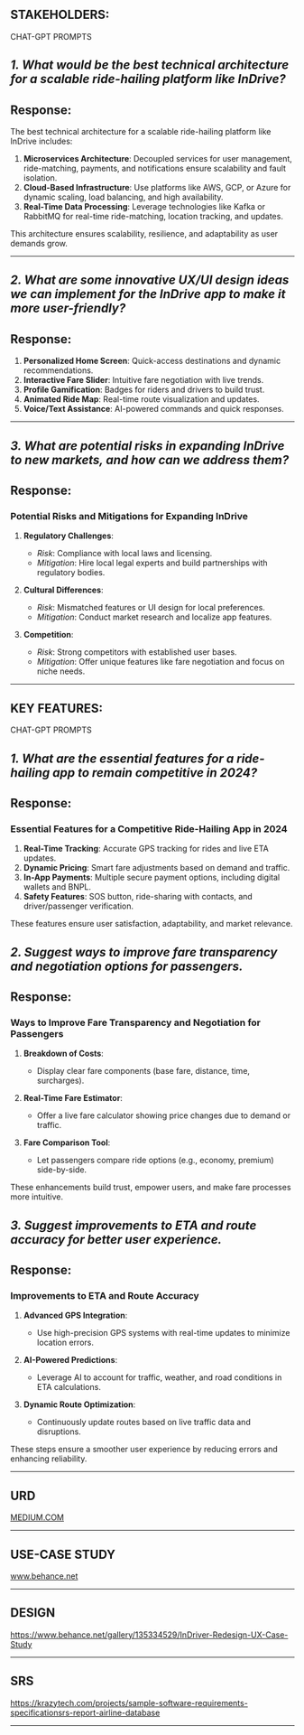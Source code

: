 
STAKEHOLDERS:
---
CHAT-GPT PROMPTS

 *1. What would be the best technical architecture for a scalable ride-hailing platform like InDrive?*  
 ---
 Response:
 ---
 
 The best technical architecture for a scalable ride-hailing platform like InDrive includes:  

1. **Microservices Architecture**: Decoupled services for user management, ride-matching, payments, and notifications ensure scalability and fault isolation.  
2. **Cloud-Based Infrastructure**: Use platforms like AWS, GCP, or Azure for dynamic scaling, load balancing, and high availability.  
3. **Real-Time Data Processing**: Leverage technologies like Kafka or RabbitMQ for real-time ride-matching, location tracking, and updates.  

This architecture ensures scalability, resilience, and adaptability as user demands grow.

---


 *2. What are some innovative UX/UI design ideas we can implement for the InDrive app to make it more user-friendly?*  
 ---
 Response:
 ---

 1. **Personalized Home Screen**: Quick-access destinations and dynamic recommendations.  
2. **Interactive Fare Slider**: Intuitive fare negotiation with live trends.  
3. **Profile Gamification**: Badges for riders and drivers to build trust.  
4. **Animated Ride Map**: Real-time route visualization and updates.  
5. **Voice/Text Assistance**: AI-powered commands and quick responses.

---
 
 *3. What are potential risks in expanding InDrive to new markets, and how can we address them?* 
 ---
 Response:
---

### **Potential Risks and Mitigations for Expanding InDrive**  

1. **Regulatory Challenges**:  
   - *Risk*: Compliance with local laws and licensing.  
   - *Mitigation*: Hire local legal experts and build partnerships with regulatory bodies.  

2. **Cultural Differences**:  
   - *Risk*: Mismatched features or UI design for local preferences.  
   - *Mitigation*: Conduct market research and localize app features.  

3. **Competition**:  
   - *Risk*: Strong competitors with established user bases.  
   - *Mitigation*: Offer unique features like fare negotiation and focus on niche needs.   



---
KEY FEATURES:
---
CHAT-GPT PROMPTS

 *1. What are the essential features for a ride-hailing app to remain competitive in 2024?* 
 ---
  Response:
---

### **Essential Features for a Competitive Ride-Hailing App in 2024**  

1. **Real-Time Tracking**: Accurate GPS tracking for rides and live ETA updates.  
2. **Dynamic Pricing**: Smart fare adjustments based on demand and traffic.  
3. **In-App Payments**: Multiple secure payment options, including digital wallets and BNPL.  
4. **Safety Features**: SOS button, ride-sharing with contacts, and driver/passenger verification.  

These features ensure user satisfaction, adaptability, and market relevance.

 *2. Suggest ways to improve fare transparency and negotiation options for passengers.*  
  ---
  Response:
---

### **Ways to Improve Fare Transparency and Negotiation for Passengers**  

1. **Breakdown of Costs**:  
   - Display clear fare components (base fare, distance, time, surcharges).  

2. **Real-Time Fare Estimator**:  
   - Offer a live fare calculator showing price changes due to demand or traffic.  

3. **Fare Comparison Tool**:  
   - Let passengers compare ride options (e.g., economy, premium) side-by-side.   

These enhancements build trust, empower users, and make fare processes more intuitive.

*3. Suggest improvements to ETA and route accuracy for better user experience.*  
 ---
 Response:
---

### **Improvements to ETA and Route Accuracy**  

1. **Advanced GPS Integration**:  
   - Use high-precision GPS systems with real-time updates to minimize location errors.  

2. **AI-Powered Predictions**:  
   - Leverage AI to account for traffic, weather, and road conditions in ETA calculations.  

3. **Dynamic Route Optimization**:  
   - Continuously update routes based on live traffic data and disruptions.  

These steps ensure a smoother user experience by reducing errors and enhancing reliability.



---
URD
---
[MEDIUM.COM
](https://medium.com/@cynthiatompunu/improving-of-payment-methods-on-indrives-app-726b0351b790)

---
USE-CASE STUDY
---

[www.behance.net
](https://www.behance.net/gallery/162997923/InDrive-UIUX-Case-Study)

---


DESIGN
---

https://www.behance.net/gallery/135334529/InDriver-Redesign-UX-Case-Study

---

SRS
---

https://krazytech.com/projects/sample-software-requirements-specificationsrs-report-airline-database

---







